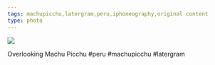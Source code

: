 ```yaml
---
tags: machupicchu,latergram,peru,iphoneography,original content
type: photo
---
```

<img src="http://24.media.tumblr.com/80a604597709495b204940beb9b96b3b/tumblr_mreb73xvz81rdkc0do1_1280.jpg" />

Overlooking Machu Picchu #peru #machupicchu #latergram 
